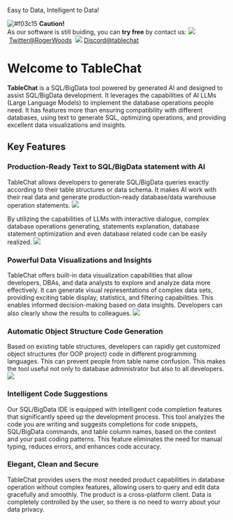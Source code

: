 
Easy to Data, Intelligent to Data! &nbsp; 

![#f03c15](https://placehold.co/15x15/f03c15/f03c15.png) **Caution!** <br>
As our software is still buiding, you can **try free** by contact us:&nbsp;<img src="https://user-images.githubusercontent.com/4312068/282979400-f29cb9f4-9779-41e0-b082-100edfe1e891.png">&nbsp;[Twitter@RogerWoods](https://twitter.com/roger_woods_go)  &nbsp;<img src="https://user-images.githubusercontent.com/4312068/283023545-113ecfec-4c65-4c32-9a07-e816cf062207.png">&nbsp;[Discord@tablechat](https://discord.gg/6nhCmcNMhd) 
<br>

# Welcome to TableChat
**TableChat** is a SQL/BigData tool powered by generated  AI and designed to assist SQL/BigData development. It leverages the capabilities of AI  LLMs (Large Language Models) to implement the database operations people need. It has features more than ensuring compatibility with different databases,  using text to generate SQL, optimizing operations, and providing excellent data visualizations and insights.

## Key Features
### Production-Ready Text to SQL/BigData statement with AI
TableChat  allows developers to generate SQL/BigData queries exactly according to their table structures or data schema. It makes AI work with their real data and generate production-ready database/data warehouse operation statements. 
<img src="https://user-images.githubusercontent.com/4312068/283025844-cc8e752c-ce31-4f3b-96ef-5760e1fa574d.png">

By utilizing the capabilities of LLMs with interactive dialogue,  complex database operations generating, statements explanation, database statement optimization and even database related code can be easily realized.
<img src="https://user-images.githubusercontent.com/4312068/283469710-d6ee0f7d-7c8d-455e-a244-5dee693b68a8.png">

### Powerful Data Visualizations and Insights
TableChat offers built-in data visualization capabilities that allow developers, DBAs, and data analysts to explore and analyze data more effectively. It  can generate visual representations of complex data sets,  providing exciting table display, statistics, and filtering capabilities. This enables informed decision-making based on data insights. Developers can also clearly show the results to colleagues. 
<img src="https://user-images.githubusercontent.com/4312068/283025857-f8c56053-6be4-48f2-abfe-e25901fea5b6.png">

### Automatic Object Structure Code Generation
Based on existing table structures, developers can rapidly get customized object structures (for OOP project) code in different programming languages. This can prevent people from table name confusion. This makes the tool useful not only to database administrator but also to all developers.
<img src="https://user-images.githubusercontent.com/4312068/283056786-3528383c-8804-4fcc-88b8-0ca11a28e77d.png">

### Intelligent Code Suggestions
Our SQL/BigData IDE is equipped with intelligent code completion features that significantly speed up the development process. This tool analyzes the code you are writing and suggests completions for code snippets, SQL/BigData commands, and table column names, based on the context and your past coding patterns. This feature eliminates the need for manual typing, reduces errors, and enhances code accuracy.

### Elegant, Clean and Secure 
TableChat provides users the most needed product capabilities in database operation without complex features,  allowing users to query and edit data gracefully and smoothly. The product is a cross-platform client. Data is completely controlled by the user, so there is no need to worry about your data privacy.
